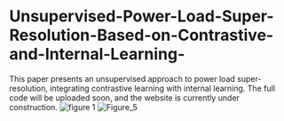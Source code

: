 # Unsupervised-Power-Load-Super-Resolution-Based-on-Contrastive-and-Internal-Learning-
This paper presents an unsupervised approach to power load super-resolution, integrating contrastive learning with internal learning.
The full code will be uploaded soon, and the website is currently under construction.
![figure 1](https://github.com/user-attachments/assets/575c7acb-5dff-409b-b85f-459ee96ce4bb)
![Figure_5](https://github.com/user-attachments/assets/7782e1fc-ccaa-4ac5-b03d-6bf250e4ef48)
